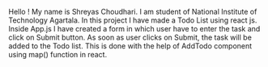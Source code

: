 Hello !
My name is Shreyas Choudhari.
I am student of National Institute of Technology Agartala.
In this project I have made a Todo List using react js.
Inside App.js I have created a form in which user have to enter the task and click on Submit button.
As soon as user clicks on Submit, the task will be added to the Todo list.
This is done with the help of AddTodo component using map() function in react.
